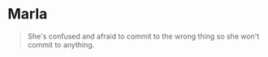 # Marla

> She's confused and afraid to commit to the wrong thing so she won't commit to anything.




